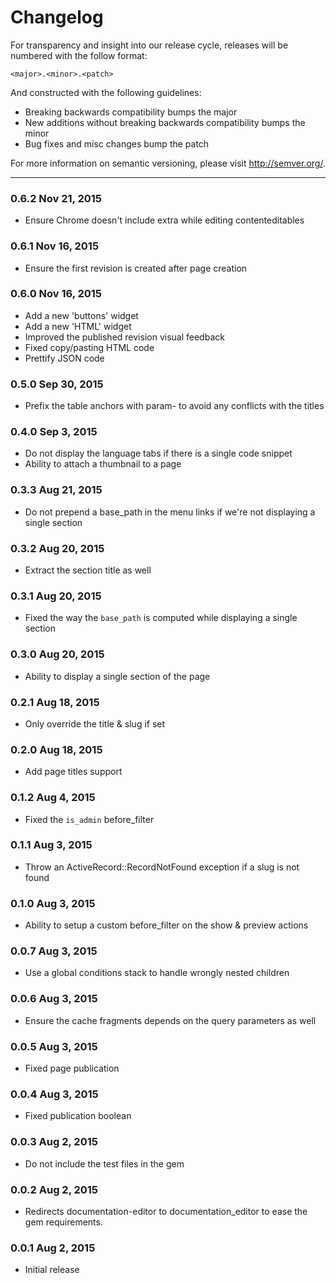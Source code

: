 Changelog
==========

For transparency and insight into our release cycle, releases will be numbered 
with the follow format:

`<major>.<minor>.<patch>`

And constructed with the following guidelines:

* Breaking backwards compatibility bumps the major
* New additions without breaking backwards compatibility bumps the minor
* Bug fixes and misc changes bump the patch

For more information on semantic versioning, please visit http://semver.org/.

---

### 0.6.2 Nov 21, 2015

* Ensure Chrome doesn't include extra <span> while editing contenteditables

### 0.6.1 Nov 16, 2015

* Ensure the first revision is created after page creation

### 0.6.0 Nov 16, 2015

* Add a new 'buttons' widget
* Add a new 'HTML' widget
* Improved the published revision visual feedback
* Fixed copy/pasting HTML code
* Prettify JSON code

### 0.5.0 Sep 30, 2015

* Prefix the table anchors with param- to avoid any conflicts with the titles

### 0.4.0 Sep 3, 2015

* Do not display the language tabs if there is a single code snippet
* Ability to attach a thumbnail to a page

### 0.3.3 Aug 21, 2015

* Do not prepend a base_path in the menu links if we're not displaying a single section

### 0.3.2 Aug 20, 2015

* Extract the section title as well

### 0.3.1 Aug 20, 2015

* Fixed the way the `base_path` is computed while displaying a single section

### 0.3.0 Aug 20, 2015

* Ability to display a single section of the page

### 0.2.1 Aug 18, 2015

* Only override the title & slug if set

### 0.2.0 Aug 18, 2015

* Add page titles support

### 0.1.2 Aug 4, 2015

* Fixed the `is_admin` before_filter

### 0.1.1 Aug 3, 2015

* Throw an ActiveRecord::RecordNotFound exception if a slug is not found

### 0.1.0 Aug 3, 2015

* Ability to setup a custom before_filter on the show & preview actions

### 0.0.7 Aug 3, 2015

* Use a global conditions stack to handle wrongly nested children

### 0.0.6 Aug 3, 2015

* Ensure the cache fragments depends on the query parameters as well

### 0.0.5 Aug 3, 2015

* Fixed page publication

### 0.0.4 Aug 3, 2015

* Fixed publication boolean

### 0.0.3 Aug 2, 2015

* Do not include the test files in the gem

### 0.0.2 Aug 2, 2015

* Redirects documentation-editor to documentation_editor to ease the gem requirements.

### 0.0.1 Aug 2, 2015

* Initial release
